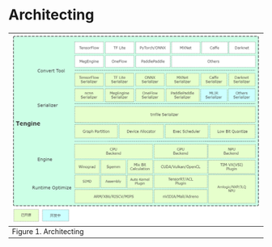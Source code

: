 # Architecting

| ![img](https://raw.githubusercontent.com/OAID/Tengine/tengine-lite/doc/architecture.png) |
| ------------------------------------------------------------ |
| Figure 1. Architecting                                       |